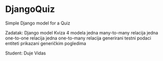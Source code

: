 # DjangoQuiz
Simple Django model for a Quiz

Zadatak: Django model Kviza 
                4 modela
                jedna many-to-many relacija
                jedna one-to-one relacija
                jedna one-to-many relacija
                generirani testni podaci
                entiteti prikazani generičkim pogledima

Student: Duje Vidas

